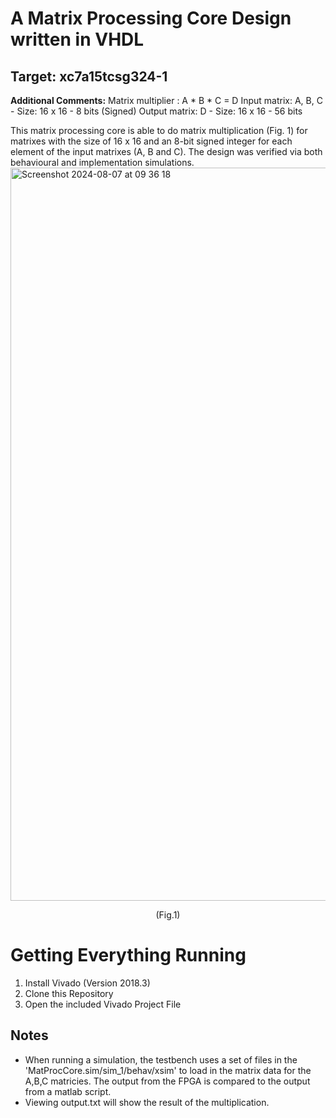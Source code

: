 # A Matrix Processing Core Design written in VHDL
## Target: xc7a15tcsg324-1

**Additional Comments:**
Matrix multiplier : A * B * C = D 
Input matrix: A, B, C - Size: 16 x 16 - 8 bits (Signed)
Output matrix: D - Size: 16 x 16 - 56 bits

This matrix processing core is able to do matrix multiplication (Fig. 1) for matrixes with the size of 16 x 16 and an 8-bit signed integer for each element of the input matrixes (A, B and C). The design was verified via both behavioural and implementation simulations.
<img width="1173" alt="Screenshot 2024-08-07 at 09 36 18" src="https://github.com/user-attachments/assets/2dce4150-3e7d-444d-af3e-a1570b051e9b">
<p align=center> (Fig.1) </p>

                                                
# Getting Everything Running
1. Install Vivado (Version 2018.3)
2. Clone this Repository
3. Open the included Vivado Project File

## Notes
- When running a simulation, the testbench uses a set of files in the 'MatProcCore.sim/sim_1/behav/xsim' to load in the matrix data for the A,B,C matricies. The output from the FPGA is compared to the output from a matlab script. 
- Viewing output.txt will show the result of the multiplication.
